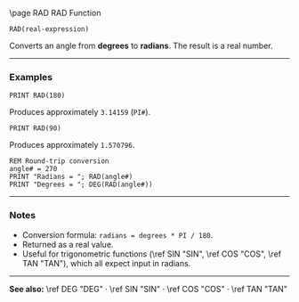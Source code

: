 \page RAD RAD Function

```basic
RAD(real-expression)
```

Converts an angle from **degrees** to **radians**.
The result is a real number.

---

### Examples

```basic
PRINT RAD(180)
```

Produces approximately `3.14159` (`PI#`).

```basic
PRINT RAD(90)
```

Produces approximately `1.570796`.

```basic
REM Round-trip conversion
angle# = 270
PRINT "Radians = "; RAD(angle#)
PRINT "Degrees = "; DEG(RAD(angle#))
```

---

### Notes

* Conversion formula: `radians = degrees * PI / 180`.
* Returned as a real value.
* Useful for trigonometric functions (\ref SIN "SIN", \ref COS "COS", \ref TAN "TAN"), which all expect input in radians.

---

**See also:**
\ref DEG "DEG" · \ref SIN "SIN" · \ref COS "COS" · \ref TAN "TAN"
